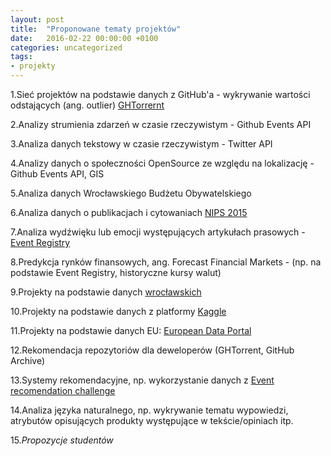 ```yaml
---
layout: post
title:  "Proponowane tematy projektów"
date:   2016-02-22 00:00:00 +0100
categories: uncategorized
tags:
- projekty
---
```



1.Sieć projektów na podstawie danych z GitHub'a - wykrywanie wartości odstających (ang. outlier) [GHTorrernt](http://ghtorrent.org)

2.Analizy strumienia zdarzeń w czasie rzeczywistym - Github Events API

3.Analiza danych tekstowy w czasie rzeczywistym - Twitter API

4.Analizy danych o społeczności OpenSource ze względu na lokalizację - Github Events API, GIS

5.Analiza danych Wrocławskiego Budżetu Obywatelskiego

6.Analiza danych o publikacjach i cytowaniach [NIPS 2015](https://www.kaggle.com/benhamner/d/benhamner/nips-2015-papers/exploring-the-nips-2015-papers/notebook)

7.Analiza wydźwięku lub emocji występujących artykułach prasowych - [Event Registry](http://eventregistry.org/searchEvents)

8.Predykcja rynków finansowych, ang. Forecast Financial Markets - (np. na podstawie Event Registry, historyczne kursy walut)

9.Projekty na podstawie danych [wrocławskich](http://www.wroclaw.pl/open-data) 

10.Projekty na podstawie danych z platformy [Kaggle](https://www.kaggle.com/datasets)

11.Projekty na podstawie danych EU: [European Data Portal](http://www.europeandataportal.eu/)

12.Rekomendacja repozytoriów dla deweloperów (GHTorrent, GitHub Archive)

13.Systemy rekomendacyjne, np. wykorzystanie danych z [Event recomendation challenge](https://www.kaggle.com/c/event-recommendation-engine-challenge/data)

14.Analiza języka naturalnego, np. wykrywanie tematu wypowiedzi, atrybutów opisujących produkty występujące w tekście/opiniach itp.

15._Propozycje studentów_
